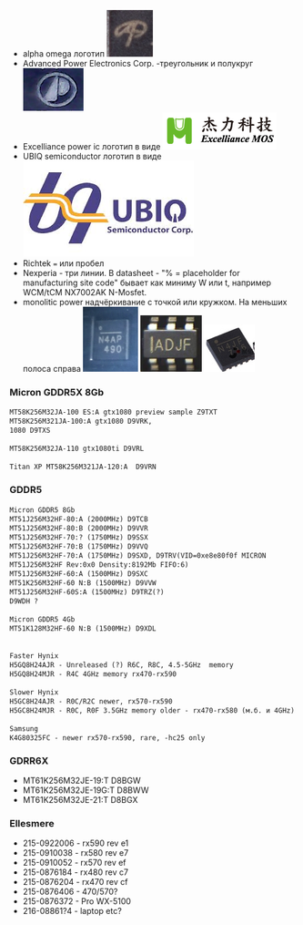 * alpha omega логотип ![AO](./aos.jpg)
* Advanced Power Electronics Corp. -треугольник и полукруг ![AP](./AdvancedPower.jpg)
* Excelliance power ic логотип в видe ![M](./ExcellianceMos.png)
* UBIQ semiconductor логотип в видe ![bq](./UbiqSemi.jpeg)
* Richtek `=` или пробел
* Nexperia - три линии. В datasheet - "% = placeholder for manufacturing site code" бывает как миниму W или t, например WCM/tCM NX7002AK N-Mosfet.
* monolitic power надчёркивание с точкой или кружком. На меньших полоса справа ![_1](./MP1.jpg) ![_2](./MP2.jpg) ![_3](./MP3.jpg)

### Micron GDDR5X 8Gb
```
MT58K256M32JA-100 ES:A gtx1080 preview sample Z9TXT
MT58K256M321JA-100:A gtx1080 D9VRK,
1080 D9TXS

MT58K256M32JA-110 gtx1080ti D9VRL

Titan XP MT58K256M321JA-120:A  D9VRN 
```
### GDDR5
```
Micron GDDR5 8Gb
MT51J256M32HF-80:A (2000MHz) D9TCB
MT51J256M32HF-80:B (2000MHz) D9VVR
MT51J256M32HF-70:? (1750MHz) D9SSX
MT51J256M32HF-70:B (1750MHz) D9VVQ
MT51J256M32HF-70:A (1750MHz) D9SXD, D9TRV(VID=0xe8e80f0f MICRON MT51J256M32HF Rev:0x0 Density:8192Mb FIFO:6)
MT51J256M32HF-60:A (1500MHz) D9SXC
MT51K256M32HF-60 N:B (1500MHz) D9VVW
MT51J256M32HF-60S:A (1500MHz) D9TRZ(?)
D9WDH ?

Micron GDDR5 4Gb
MT51K128M32HF-60 N:B (1500MHz) D9XDL


Faster Hynix
H5GQ8H24AJR - Unreleased (?) R6C, R8C, 4.5-5GHz  memory
H5GQ8H24MJR - R4C 4GHz memory rx470-rx590

Slower Hynix
H5GC8H24AJR - R0C/R2C newer, rx570-rx590
H5GC8H24MJR - R0C, R0F 3.5GHz memory older - rx470-rx580 (м.б. и 4GHz)

Samsung
K4G80325FC - newer rx570-rx590, rare, -hc25 only
```
### GDRR6X
* MT61K256M32JE-19:T D8BGW
* MT61K256M32JE-19G:T D8BWW
* MT61K256M32JE-21:T D8BGX



### Ellesmere

* 215-0922006 - rx590 rev e1
* 215-0910038 - rx580 rev e7
* 215-0910052 - rx570 rev ef
* 215-0876184 - rx480 rev c7
* 215-0876204 - rx470 rev cf
* 215-0876406 - 470/570?
* 215-0876372 - Pro WX-5100
* 216-08861?4 - laptop etc?
